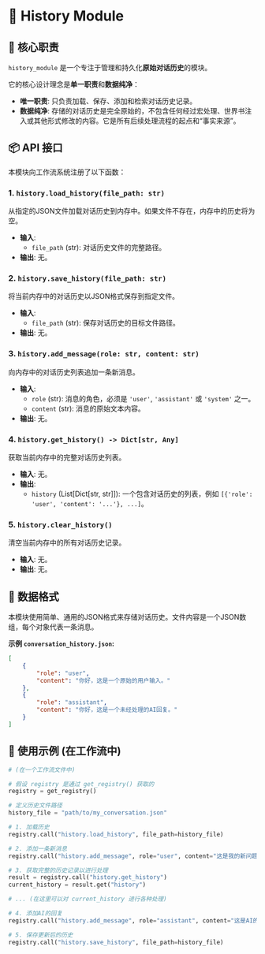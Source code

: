 # 📜 History Module

## 🎯 核心职责

`history_module` 是一个专注于管理和持久化**原始对话历史**的模块。

它的核心设计理念是**单一职责**和**数据纯净**：

-   **唯一职责**: 只负责加载、保存、添加和检索对话历史记录。
-   **数据纯净**: 存储的对话历史是完全原始的，不包含任何经过宏处理、世界书注入或其他形式修改的内容。它是所有后续处理流程的起点和“事实来源”。

## 📦 API 接口

本模块向工作流系统注册了以下函数：

### 1. `history.load_history(file_path: str)`

从指定的JSON文件加载对话历史到内存中。如果文件不存在，内存中的历史将为空。

-   **输入**:
    -   `file_path` (str): 对话历史文件的完整路径。
-   **输出**: 无。

### 2. `history.save_history(file_path: str)`

将当前内存中的对话历史以JSON格式保存到指定文件。

-   **输入**:
    -   `file_path` (str): 保存对话历史的目标文件路径。
-   **输出**: 无。

### 3. `history.add_message(role: str, content: str)`

向内存中的对话历史列表追加一条新消息。

-   **输入**:
    -   `role` (str): 消息的角色，必须是 `'user'`, `'assistant'` 或 `'system'` 之一。
    -   `content` (str): 消息的原始文本内容。
-   **输出**: 无。

### 4. `history.get_history() -> Dict[str, Any]`

获取当前内存中的完整对话历史列表。

-   **输入**: 无。
-   **输出**:
    -   `history` (List[Dict[str, str]]): 一个包含对话历史的列表，例如 `[{'role': 'user', 'content': '...'}, ...]`。

### 5. `history.clear_history()`

清空当前内存中的所有对话历史记录。

-   **输入**: 无。
-   **输出**: 无。

## 💾 数据格式

本模块使用简单、通用的JSON格式来存储对话历史。文件内容是一个JSON数组，每个对象代表一条消息。

**示例 `conversation_history.json`:**

```json
[
    {
        "role": "user",
        "content": "你好，这是一个原始的用户输入。"
    },
    {
        "role": "assistant",
        "content": "你好，这是一个未经处理的AI回复。"
    }
]
```

## 🚀 使用示例 (在工作流中)

```python
# (在一个工作流文件中)

# 假设 registry 是通过 get_registry() 获取的
registry = get_registry()

# 定义历史文件路径
history_file = "path/to/my_conversation.json"

# 1. 加载历史
registry.call("history.load_history", file_path=history_file)

# 2. 添加一条新消息
registry.call("history.add_message", role="user", content="这是我的新问题。")

# 3. 获取完整的历史记录以进行处理
result = registry.call("history.get_history")
current_history = result.get("history")

# ... (在这里可以对 current_history 进行各种处理)

# 4. 添加AI的回复
registry.call("history.add_message", role="assistant", content="这是AI的回复。")

# 5. 保存更新后的历史
registry.call("history.save_history", file_path=history_file)